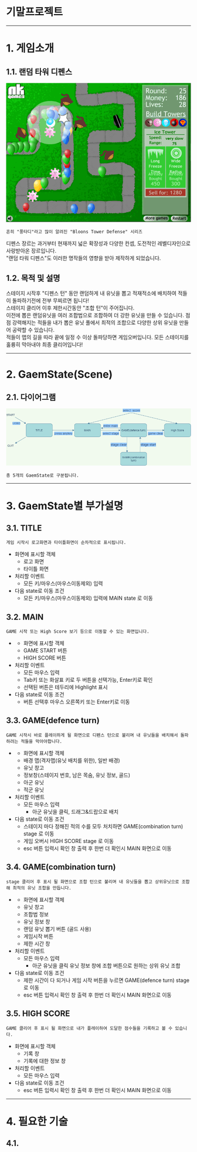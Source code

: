 기말프로젝트
============
---------------------------------------
# 1. 게임소개
## 1.1. 랜덤 타워 디펜스
![Bloons Tower Defense1](/path/BTD1.jpg)
```
흔히 "풍타디"라고 많이 알려진 "Bloons Tower Defense" 시리즈
```
디펜스 장르는 과거부터 현재까지 넓은 확장성과 다양한 컨셉, 도전적인 레벨디자인으로 사랑받아온 장르입니다.   
"랜덤 타워 디펜스"도 이러한 명작들의 영향을 받아 제작하게 되었습니다.

## 1.2. 목적 및 설명
스테이지 시작후 "디펜스 턴" 동안 랜덤하게 내 유닛을 뽑고 적재적소에 배치하여 적들이 돌파하기전에 전부 무찌르면 됩니다!   
스테이지 클리어 이후 제한시간동안 "조합 턴"이 주어집니다.   
이전에 뽑은 랜덤유닛을 여러 조합법으로 조합하여 더 강한 유닛을 만들 수 있습니다.
점점 강력해지는 적들을 내가 뽑은 유닛 풀에서 최적의 조합으로 다양한 상위 유닛을 만들어 공략할 수 있습니다.  
적들이 맵의 길을 따라 끝에 일정 수 이상 돌파당하면 게임오버입니다.
모든 스테이지를 훌륭히 막아내야 최종 클리어입니다!

---------------------------------------

# 2. GaemState(Scene)
## 2.1. 다이어그램
![diagram](/path/Diagram.png)
```
총 5개의 GaemState로 구분됩니다.
```

---------------------------------------

# 3. GaemState별 부가설명
## 3.1. TITLE
```
게임 시작시 로고화면과 타이틀화면이 순차적으로 표시됩니다.
```
* 화면에 표시할 객체
  * 로고 화면
  * 타이틀 화면
* 처리할 이벤트
  * 모든 키/마우스(마우스이동제외) 입력
* 다음 state로 이동 조건
  * 모든 키/마우스(마우스이동제외) 입력에 MAIN state 로 이동

## 3.2. MAIN
```
GAME 시작 또는 High Score 보기 등으로 이동할 수 있는 화면입니다.
```
* * 화면에 표시할 객체
  * GAME START 버튼
  * HIGH SCORE 버튼
* 처리할 이벤트
  * 모든 마우스 입력
  * Tab키 또는 화살표 키로 두 버튼을 선택가능, Enter키로 확인
  * 선택된 버튼은 테두리에 Highlight 표시
* 다음 state로 이동 조건
  * 버튼 선택후 마우스 오른쪽키 또는 Enter키로 이동
  
## 3.3. GAME(defence turn)
```
GAME 시작시 바로 플레이하게 될 화면으로 디펜스 턴으로 불리며 내 유닛들을 배치해서 돌파하려는 적들을 막아야합니다.
```
* * 화면에 표시할 객체
  * 배경 맵(격자맵(유닛 배치를 위한), 일반 배경)
  * 유닛 창고
  * 정보창(스테이지 번호, 남은 목숨, 유닛 정보, 골드)
  * 아군 유닛
  * 적군 유닛
* 처리할 이벤트
  * 모든 마우스 입력
     * 아군 유닛을 클릭, 드래그&드랍으로 배치
* 다음 state로 이동 조건
  * 스테이지 마다 정해진 적의 수를 모두 처치하면 GAME(combination turn) stage 로 이동
  * 게임 오버시 HIGH SCORE stage 로 이동
  * esc 버튼 입력시 확인 창 출력 후 한번 더 확인시 MAIN 화면으로 이동
  
## 3.4. GAME(combination turn)
```
stage 클리어 후 표시 될 화면으로 조합 턴으로 불리며 내 유닛들을 뽑고 상위유닛으로 조합해 최적의 유닛 조합을 만듭니다.
```
* * 화면에 표시할 객체
  * 유닛 창고
  * 조합법 정보
  * 유닛 정보 창
  * 랜덤 유닛 뽑기 버튼 (골드 사용)
  * 게임시작 버튼
  * 제한 시간 창
* 처리할 이벤트
  * 모든 마우스 입력
     * 아군 유닛을 클릭 유닛 정보 창에 조합 버튼으로 원하는 상위 유닛 조합
* 다음 state로 이동 조건
  * 제한 시간이 다 되거나 게임 시작 버튼을 누르면 GAME(defence turn) stage 로 이동
  * esc 버튼 입력시 확인 창 출력 후 한번 더 확인시 MAIN 화면으로 이동
  
## 3.5. HIGH SCORE
```
GAME 클리어 후 표시 될 화면으로 내가 플레이하여 도달한 점수들을 기록하고 볼 수 있습니다.
```
* 화면에 표시할 객체
  * 기록 창
  * 기록에 대한 정보 창
* 처리할 이벤트
  * 모든 마우스 입력
* 다음 state로 이동 조건
  * esc 버튼 입력시 확인 창 출력 후 한번 더 확인시 MAIN 화면으로 이동
  
---------------------------------------

# 4. 필요한 기술
## 4.1. 
